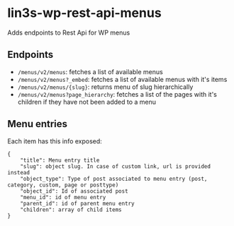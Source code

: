 # lin3s-wp-rest-api-menus

Adds endpoints to Rest Api for WP menus



## Endpoints


* `/menus/v2/menus`: fetches a list of available menus
* `/menus/v2/menus?_embed`: fetches a list of available menus with it's items
* `/menus/v2/menus/{slug}`: returns menu of slug hierarchically 
* `/menus/v2/menus?page_hierarchy`: fetches a list of the pages with it's children if they have not been added to a menu

## Menu entries
Each item has this info exposed:
```
{
    "title": Menu entry title
    "slug": object slug. In case of custom link, url is provided instead
    "object_type": Type of post associated to menu entry (post, category, custom, page or posttype)
    "object_id": Id of associated post
    "menu_id": id of menu entry
    "parent_id": id of parent menu entry
    "children": array of child items
}
```
